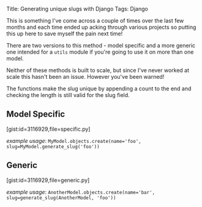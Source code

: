Title: Generating unique slugs with Django
Tags: Django

This is something I've come across a couple of times over the last few months and each time ended up acking through various projects so putting this up here to save myself the pain next time!

There are two versions to this method - model specific and a more generic one intended for a `utils` module if you're going to use it on more than one model.

Neither of these methods is built to scale, but since I've never worked at scale this hasn't been an issue. However you've been warned!

The functions make the slug unique by appending a count to the end and checking the length is still valid for the slug field.

## Model Specific

[gist:id=3116929,file=specific.py]

*example usage*: `MyModel.objects.create(name='foo', slug=MyModel.generate_slug('foo'))`


## Generic

[gist:id=3116929,file=generic.py]

*example usage*: `AnotherModel.objects.create(name='bar', slug=generate_slug(AnotherModel, 'foo'))`

